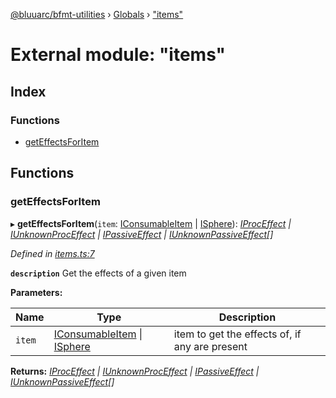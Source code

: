 [@bluuarc/bfmt-utilities](../README.md) › [Globals](../globals.md) › ["items"](_items_.md)

# External module: "items"

## Index

### Functions

* [getEffectsForItem](_items_.md#geteffectsforitem)

## Functions

###  getEffectsForItem

▸ **getEffectsForItem**(`item`: [IConsumableItem](../interfaces/_datamine_types_.iconsumableitem.md) | [ISphere](../interfaces/_datamine_types_.isphere.md)): *[IProcEffect](../interfaces/_datamine_types_.iproceffect.md) | [IUnknownProcEffect](../interfaces/_datamine_types_.iunknownproceffect.md) | [IPassiveEffect](../interfaces/_datamine_types_.ipassiveeffect.md) | [IUnknownPassiveEffect](../interfaces/_datamine_types_.iunknownpassiveeffect.md)[]*

*Defined in [items.ts:7](https://github.com/BluuArc/bfmt-utilities/blob/1f753a7/src/items.ts#L7)*

**`description`** Get the effects of a given item

**Parameters:**

Name | Type | Description |
------ | ------ | ------ |
`item` | [IConsumableItem](../interfaces/_datamine_types_.iconsumableitem.md) &#124; [ISphere](../interfaces/_datamine_types_.isphere.md) | item to get the effects of, if any are present  |

**Returns:** *[IProcEffect](../interfaces/_datamine_types_.iproceffect.md) | [IUnknownProcEffect](../interfaces/_datamine_types_.iunknownproceffect.md) | [IPassiveEffect](../interfaces/_datamine_types_.ipassiveeffect.md) | [IUnknownPassiveEffect](../interfaces/_datamine_types_.iunknownpassiveeffect.md)[]*
